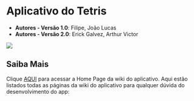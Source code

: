 # Aplicativo do Tetris
- **Autores - Versão 1.0**: Filipe, João Lucas
- **Autores - Versão 2.0**: Erick Galvez, Arthur Victor
  
<img src="[https://s2-techtudo.glbimg.com/yD8-9a7PAE_n07Bgge_-LwlIlK0=/0x0:695x450/984x0/smart/filters:strip_icc()/i.s3.glbimg.com/v1/AUTH_08fbf48bc0524877943fe86e43087e7a/internal_photos/bs/2021/l/f/evcogxRh6BBVtEjDZK4A/2016-03-18-ghosts-n-goblins-classico-dificuldade.jpg](https://bdjogos.com.br/capas/4166-Tetris-Game-Boy-capa-1.jpg)">

## Saiba Mais
Clique [AQUI](https://github.com/FilipeCGEtec/Ghost_Goblins_App_Mobile/wiki) para acessar a Home Page da wiki do aplicativo.
Aqui estão listados todas as páginas da wiki do aplicativo para qualquer dúvida do desenvolvimento do app:
